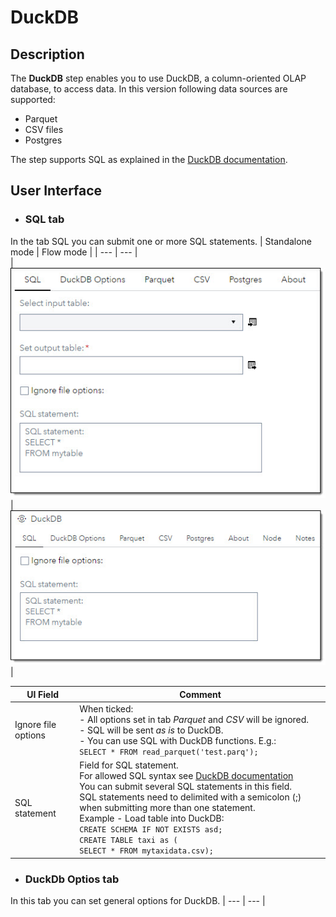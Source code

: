 # DuckDB

## Description

The **DuckDB** step enables you to use DuckDB, a column-oriented OLAP database, to access data.
In this version following data sources are supported:
-	Parquet
-	CSV files
-	Postgres

The step supports SQL as explained in the [DuckDB documentation](https://duckdb.org/docs/sql/introduction).

## User Interface
* ### SQL tab ###
In the tab SQL you can submit one or more SQL statements.
   | Standalone mode | Flow mode |
   | --- | --- |                  
   | ![](img/DuckDB-SQL-SA.jpg) | ![](img/DuckDB-SQL-FL.jpg) |
   
   | UI Field | Comment |
   | --- | --- |
   | Ignore file options | When ticked:<br> - All options set in tab *Parquet* and *CSV* will be ignored.<br> - SQL will be sent *as is* to DuckDB.<br> - You can use SQL with DuckDB functions. E.g.:<br>```SELECT * FROM read_parquet('test.parq');``` |
   | SQL statement | Field for SQL statement.<br>For allowed SQL syntax see [DuckDB documentation](https://duckdb.org/docs/sql/introduction)<br>You can submit several SQL statements in this field.<br>SQL statements need to delimited with a semicolon (;) when submitting more than one statement.<br>Example - Load table into DuckDB:<br>`CREATE SCHEMA IF NOT EXISTS asd;`<br>`CREATE TABLE taxi as (`<br>`SELECT * FROM mytaxidata.csv);`|
* ### DuckDb Optios tab ###
In this tab you can set general options for DuckDB.
   | --- | --- |                  

   

